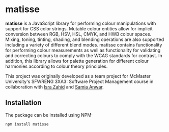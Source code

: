 # matisse
**matisse** is a JavaScript library for performing colour manipulations with support for CSS color strings. Mutable colour entities allow for implicit conversion between RGB, HSV, HSL, CMYK, and HWB colour spaces. Mixing, toning, tinting, shading, and blending operations are also supported including a variety of different blend modes. matisse contains functionality for performing colour measurements as well as functionality for validating and correcting colours to comply with the WCAG standards for contrast. In addition, this library allows for palette generation for different colour harmonies according to colour theory principles.

This project was originally developed as a team project for McMaster University's SFWRENG 3XA3: Software Project Management course in collaboration with [Isra Zahid](https://github.com/israzahid) and [Samia Anwar](https://github.com/SamiaAnwar).  


## Installation
The package can be installed using NPM:
```
npm install matisse
```
